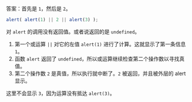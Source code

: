 答案：首先是 `1`，然后是 `2`。

```js
alert( alert(1) || 2 || alert(3) );
```

对 `alert` 的调用没有返回值。或者说返回的是 `undefined`。

1. 第一个或运算 `||` 对它的左值 `alert(1)` 进行了计算。这就显示了第一条信息 `1`。
2. 函数 `alert` 返回了 `undefined`，所以或运算继续检查第二个操作数以寻找真值。
3. 第二个操作数 `2` 是真值，所以执行就中断了。`2` 被返回，并且被外层的 alert 显示。

这里不会显示 `3`，因为运算没有抵达 `alert(3)`。
